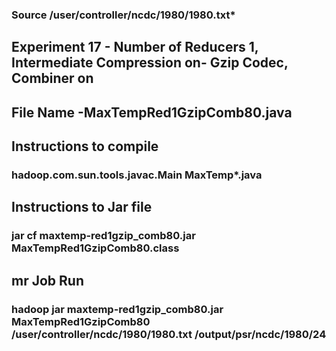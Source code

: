 ### Source /user/controller/ncdc/1980/1980.txt*

## Experiment 17 - Number of Reducers 1, Intermediate Compression on- Gzip Codec, Combiner on

## File Name -MaxTempRed1GzipComb80.java

## Instructions to compile

### hadoop.com.sun.tools.javac.Main MaxTemp*.java

## Instructions to Jar file

### jar cf maxtemp-red1gzip_comb80.jar MaxTempRed1GzipComb80.class

## mr Job Run

### hadoop jar maxtemp-red1gzip_comb80.jar MaxTempRed1GzipComb80 /user/controller/ncdc/1980/1980.txt /output/psr/ncdc/1980/24
